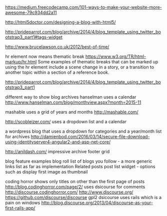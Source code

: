 
https://medium.freecodecamp.com/101-ways-to-make-your-website-more-awesome-79c934dd2a11


http://html5doctor.com/designing-a-blog-with-html5/

http://prideparrot.com/blog/archive/2014/4/blog_template_using_twitter_bootstrap3_part1#tags-widget

http://www.brucelawson.co.uk/2012/best-of-time/

hr element now means thematic break
https://www.w3.org/TR/html-markup/hr.html
Some examples of thematic breaks that can be marked up using the hr element include a scene change in a story, or a transition to another topic within a section of a reference book.


http://prideparrot.com/blog/archive/2014/4/blog_template_using_twitter_bootstrap3_part1

different way to show blog archives
hanselman uses a calendar
http://www.hanselman.com/blog/monthview.aspx?month=2015-11

mashable uses a grid of years and months
http://mashable.com/

http://scobleizer.com/ uses a dropdown list and a calendar

a wordpress blog that uses a dropdown for categories and a year/month list for archives
http://damienbod.com/2016/03/14/secure-file-download-using-identityserver4-angular2-and-asp-net-core/

http://anildash.com/
impressive archive footer grid

blog feature examples
blog roll list of blogs you follow - a more generic links list as far as implementation
Related posts
post list widget - options such as display first image as thumbnail

coding horror shows only titles on other than the first page of posts
http://blog.codinghorror.com/page/2/
uses dsicourse for comments http://discourse.codinghorror.com/
http://www.discourse.org/
https://github.com/discourse/discourse  gpl2
dsicourse uses rails which is a pain on windows
http://blog.discourse.org/2013/04/discourse-as-your-first-rails-app/